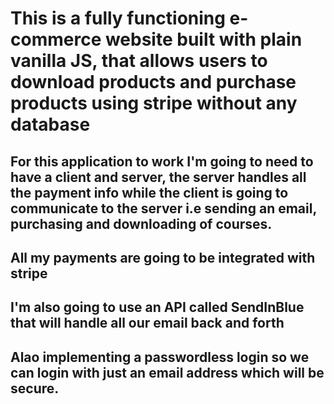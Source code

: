 # This is a fully functioning e-commerce website built with plain vanilla JS, that allows users to download products and purchase products using stripe without any database 
## For this application to work I'm going to need to have a client and server, the server handles all the payment info while the client is going to communicate to the server i.e sending an email, purchasing and downloading of courses.
## All my payments are going to be integrated with stripe
## I'm also going to use an API called SendInBlue that will handle all our email back and forth
## Alao implementing a passwordless login so we can login with just an email address which will be secure. 